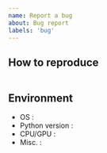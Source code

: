 ```yaml
---
name: Report a bug
about: Bug report
labels: 'bug'
---
```


## How to reproduce

```python
```

## Environment

- OS :
- Python version :
- CPU/GPU :
- Misc. :
